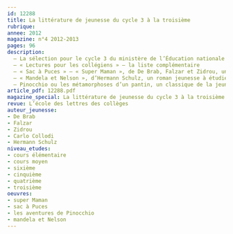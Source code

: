 ```yaml
---
id: 12288
title: La littérature de jeunesse du cycle 3 à la troisième
rubrique: 
annee: 2012
magazine: n°4 2012-2013
pages: 96
description: 
  – La sélection pour le cycle 3 du ministère de l’Éducation nationale
  – « Lectures pour les collégiens » – la liste complémentaire
  – « Sac à Puces » – « Super Maman », de De Brab, Falzar et Zidrou, une BD au cycle 3, par Christian Poslaniec
  – « Mandela et Nelson », d’Hermann Schulz, un roman jeunesse à étudier au cycle 3 et en 6e, par Norbert Czarny
  – Pinocchio ou les métamorphoses d’un pantin, un classique de la jeunesse, par Yves Stalloni
article_pdf: 12288.pdf
magazine_special: La littérature de jeunesse du cycle 3 à la troisième
revue: L’école des lettres des collèges
auteur_jeunesse:
- De Brab
- Falzar
- Zidrou
- Carlo Collodi
- Hermann Schulz
niveau_etudes:
- cours élémentaire
- cours moyen
- sixième
- cinquième
- quatrième
- troisième
oeuvres:
- super Maman
- sac à Puces
- les aventures de Pinocchio
- mandela et Nelson
---
```

